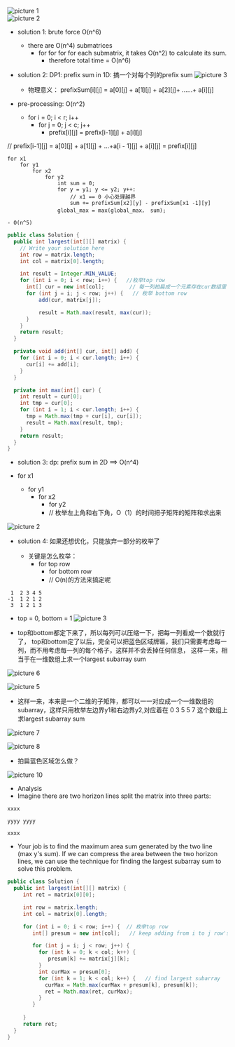 
![picture 1](https://i.loli.net/2021/10/14/Ud7ehzLHauskMIj.png)  
![picture 2](https://i.loli.net/2021/10/14/U71v39NwcCHZEQl.png)  


- solution 1: brute force O(n^6)
    - there are O(n^4) submatrices
        - for for for for each submatrix, it takes O(n^2) to calculate its sum.
          - therefore total time = O(n^6)

- solution 2: DP1: prefix sum in 1D: 搞一个对每个列的prefix sum
![picture 3](https://i.loli.net/2021/10/14/gGlqemL53HdEIAZ.png)  


    - 物理意义： prefixSum[i][j] = a[0][j] + a[1][j] + a[2][j]+ ......+ a[i][j]
- pre-processing: O(n^2)
    - for i = 0; i < r; i++
      - for j = 0; j < c; j++
        - prefix[i][j] = prefix[i-1][j] + a[i][j]

// prefix[i-1][j] = a[0][j] + a[1][j] + ...+a[i - 1][j] +  a[i][j] = prefix[i][j]
                                                          

```
for x1
    for y1
        for x2
            for y2
                int sum = 0;
                for y = y1; y <= y2; y++:
                    // x1 == 0 小心处理越界
                    sum += prefixSum[x2][y] - prefixSum[x1 -1][y]
                global_max = max(global_max， sum);    
```
    - O(n^5)


```java
public class Solution {
  public int largest(int[][] matrix) {
    // Write your solution here
    int row = matrix.length;
    int col = matrix[0].length;

    int result = Integer.MIN_VALUE;
    for (int i = 0; i < row; i++) {   //枚举top row
      int[] cur = new int[col];        // 每一列拍扁成一个元素存在cur数组里
      for (int j = i; j < row; j++) {   // 枚举 bottom row
          add(cur, matrix[j]);

          result = Math.max(result, max(cur));
      }
    }
    return result;
  }

  private void add(int[] cur, int[] add) {
    for (int i = 0; i < cur.length; i++) {
      cur[i] += add[i];
    }
  }

  private int max(int[] cur) {
    int result = cur[0];
    int tmp = cur[0];
    for (int i = 1; i < cur.length; i++) {
      tmp = Math.max(tmp + cur[i], cur[i]);
      result = Math.max(result, tmp);
    }
    return result;
  }
}

```

- solution 3: dp: prefix sum in 2D  ==> O(n^4)

- for x1
  - for y1
    - for x2
      - for y2
      - // 枚举左上角和右下角，O（1）的时间把子矩阵的矩阵和求出来


![picture 2](https://i.loli.net/2021/10/14/rLqH1lPZGSReyKk.png)  


- solution 4: 如果还想优化，只能放弃一部分的枚举了
  
  - 关键是怎么枚举：
    - for top row
      - for bottom row
      - // O(n)的方法来搞定呢


```
 1  2 3 4 5
-1  1 2 1 2
 3  1 2 1 3

```
- top = 0, bottom = 1
![picture 3](https://i.loli.net/2021/10/14/XZ72LfitVmJkqBz.png)  

- top和bottom都定下来了，所以每列可以压缩一下，把每一列看成一个数就行了， top和bottom定了以后，完全可以把蓝色区域牌匾，我们只需要考虑每一列，而不用考虑每一列的每个格子，这样并不会丢掉任何信息， 这样一来，相当于在一维数组上求一个largest subarray sum

![picture 6](https://i.loli.net/2021/10/14/nsVpQJw6N5GAOXD.png)  


![picture 5](https://i.loli.net/2021/10/14/MaJVAUmLyo67nkI.png)  

- 这样一来，本来是一个二维的子矩阵，都可以一一对应成一个一维数组的subarray，这样只用枚举左边界y1和右边界y2,对应着在 0 3 5 5 7 这个数组上求largest subarray sum

![picture 7](https://i.loli.net/2021/10/14/B8x9Vsou3gDf416.png)  


![picture 8](https://i.loli.net/2021/10/14/tJzhcmgCakB5xAD.png)  
- 拍扁蓝色区域怎么做？ 


![picture 10](https://i.loli.net/2021/10/14/ODraceC1pjGsg5U.png)  



- Analysis
- Imagine there are two horizon lines split the matrix into three parts:

```
xxxx

yyyy yyyy

xxxx
```

- Your job is to find the maximum area sum generated by the two line (max y's sum). If we can compress the area between the two horizon lines, we can use the technique for finding the largest subarray sum to solve this problem.


```java
public class Solution {
  public int largest(int[][] matrix) {
     int ret = matrix[0][0];

     int row = matrix.length;
     int col = matrix[0].length;

     for (int i = 0; i < row; i++) {  // 枚举top row
        int[] presum = new int[col];   // keep adding from i to j row's sum

        for (int j = i; j < row; j++) {
          for (int k = 0; k < col; k++) {
             presum[k] += matrix[j][k];
          }
          int curMax = presum[0];
          for (int k = 1; k < col; k++) {   // find largest subarray
            curMax = Math.max(curMax + presum[k], presum[k]);
            ret = Math.max(ret, curMax);
          }
        }
       
     }
     return ret;
  }
}
```